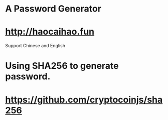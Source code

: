 # A Password Generator
# http://haocaihao.fun
Support Chinese and English
# Using SHA256 to generate password.
# https://github.com/cryptocoinjs/sha256
